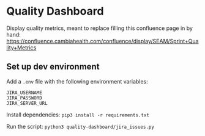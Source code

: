 # Quality Dashboard

Display quality metrics, meant to replace filling this confluence page in by hand: https://confluence.cambiahealth.com/confluence/display/SEAM/Sprint+Quality+Metrics

## Set up dev environment
Add a `.env` file with the following environment variables:
```
JIRA_USERNAME
JIRA_PASSWORD
JIRA_SERVER_URL
```

Install dependencies:
`pip3 install -r requirements.txt`

Run the script:
`python3 quality-dashboard/jira_issues.py`